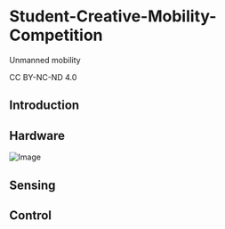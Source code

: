 # Student-Creative-Mobility-Competition
Unmanned mobility

CC BY-NC-ND 4.0

## Introduction


## Hardware


![Image](https://github.com/user-attachments/assets/0b4db66a-b6af-4472-882a-8cbcbf8fe452)

## Sensing


## Control
